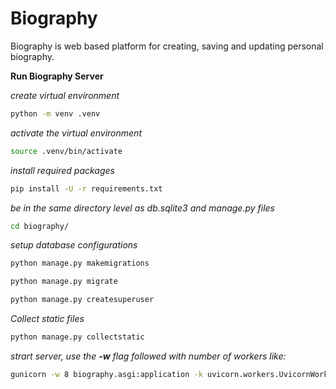
# Biography
Biography is web based platform for creating, saving and updating personal biography.

**Run Biography Server**

*create virtual environment*
```bash
python -m venv .venv
```

*activate the virtual environment*
```bash
source .venv/bin/activate
```

*install required packages*
```bash
pip install -U -r requirements.txt
```

*be in the same directory level as db.sqlite3 and manage.py files*
```bash
cd biography/
```

*setup database configurations*
```bash
python manage.py makemigrations
```
```bash
python manage.py migrate
```
```bash
python manage.py createsuperuser
```

*Collect static files*
```bash
python manage.py collectstatic
```

*strart server, use the **-w** flag followed with number of workers like:*
```bash
gunicorn -w 8 biography.asgi:application -k uvicorn.workers.UvicornWorker -b 127.0.0.1:8080
```

